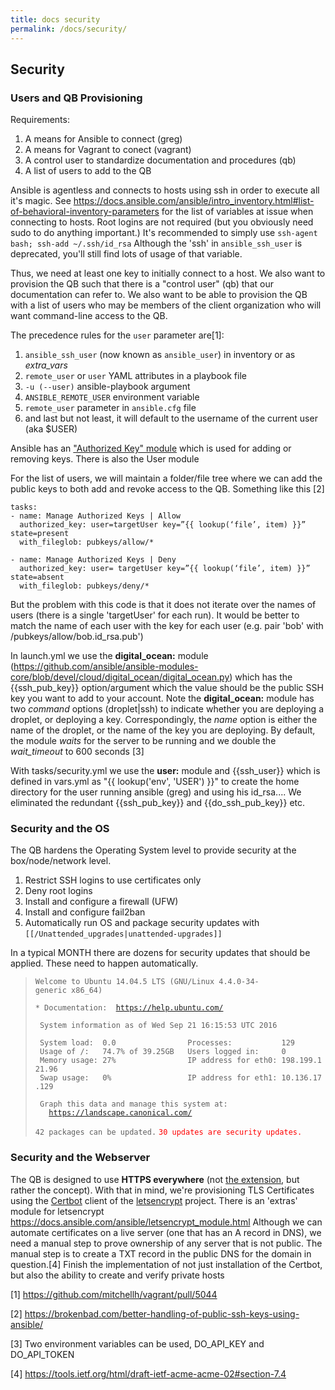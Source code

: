 ```yaml
---
title: docs security
permalink: /docs/security/
---
```


Security
--------

### Users and QB Provisioning

Requirements:

1.  A means for Ansible to connect (greg)
2.  A means for Vagrant to conect (vagrant)
3.  A control user to standardize documentation and procedures (qb)
4.  A list of users to add to the QB

Ansible is agentless and connects to hosts using ssh in order to execute all it's magic. See <https://docs.ansible.com/ansible/intro_inventory.html#list-of-behavioral-inventory-parameters> for the list of variables at issue when connecting to hosts. Root logins are not required (but you obviously need sudo to do anything important.) It's recommended to simply use `ssh-agent bash; ssh-add ~/.ssh/id_rsa` Although the 'ssh' in `ansible_ssh_user` is deprecated, you'll still find lots of usage of that variable.

Thus, we need at least one key to initially connect to a host. We also want to provision the QB such that there is a "control user" (qb) that our documentation can refer to. We also want to be able to provision the QB with a list of users who may be members of the client organization who will want command-line access to the QB.

The precedence rules for the `user` parameter are[1]:

1.  `ansible_ssh_user` (now known as `ansible_user`) in inventory or as *extra_vars*
2.  `remote_user` or `user` YAML attributes in a playbook file
3.  `-u (--user)` ansible-playbook argument
4.  `ANSIBLE_REMOTE_USER` environment variable
5.  `remote_user` parameter in `ansible.cfg` file
6.  and last but not least, it will default to the username of the current user (aka \$USER)

Ansible has an ["Authorized Key" module](https://docs.ansible.com/ansible/authorized_key_module.html) which is used for adding or removing keys. There is also the User module

For the list of users, we will maintain a folder/file tree where we can add the public keys to both add and revoke access to the QB. Something like this [2]

~~~~ {.yaml}
tasks:
- name: Manage Authorized Keys | Allow
  authorized_key: user=targetUser key=”{{ lookup(‘file’, item) }}” state=present
  with_fileglob: pubkeys/allow/*

- name: Manage Authorized Keys | Deny
  authorized_key: user= targetUser key=”{{ lookup(‘file’, item) }}” state=absent
  with_fileglob: pubkeys/deny/*
~~~~

But the problem with this code is that it does not iterate over the names of users (there is a single 'targetUser' for each run). It would be better to match the name of each user with the key for each user (e.g. pair 'bob' with /pubkeys/allow/bob.id_rsa.pub')

In launch.yml we use the **digital_ocean:** module (https://github.com/ansible/ansible-modules-core/blob/devel/cloud/digital_ocean/digital_ocean.py) which has the {{ssh_pub_key}} option/argument which the value should be the public SSH key you want to add to your account. Note the **digital_ocean:** module has two *command* options (droplet|ssh) to indicate whether you are deploying a droplet, or deploying a key. Correspondingly, the *name* option is either the name of the droplet, or the name of the key you are deploying. By default, the module *waits* for the server to be running and we double the *wait_timeout* to 600 seconds [3]

With tasks/security.yml we use the **user:** module and {{ssh_user}} which is defined in vars.yml as "{{ lookup('env', 'USER') }}" to create the home directory for the user running ansible (greg) and using his id_rsa.... We eliminated the redundant {{ssh_pub_key}} and {{do_ssh_pub_key}} etc.

### Security and the OS

The QB hardens the Operating System level to provide security at the box/node/network level.

1.  Restrict SSH logins to use certificates only
2.  Deny root logins
3.  Install and configure a firewall (UFW)
4.  Install and configure fail2ban
5.  Automatically run OS and package security updates with `[[/Unattended_upgrades|unattended-upgrades]]` <ref>

In a typical MONTH there are dozens for security updates that should be applied. These need to happen automatically.

> `Welcome to Ubuntu 14.04.5 LTS (GNU/Linux 4.4.0-34-generic x86_64)`
>
> `* Documentation:  `[`https://help.ubuntu.com/`](https://help.ubuntu.com/)
>
> ` System information as of Wed Sep 21 16:15:53 UTC 2016`
>
> ` System load:  0.0                Processes:           129`
> ` Usage of /:   74.7% of 39.25GB   Users logged in:     0`
> ` Memory usage: 27%                IP address for eth0: 198.199.121.96`
> ` Swap usage:   0%                 IP address for eth1: 10.136.17.129`
>
> ` Graph this data and manage this system at:`
> `   `[`https://landscape.canonical.com/`](https://landscape.canonical.com/)
>
> `42 packages can be updated.`
> <span style="color:red;">`30 updates are security updates.`</span>

</ref>

### Security and the Webserver

The QB is designed to use **HTTPS everywhere** (not [the extension](https://www.eff.org/https-everywhere), but rather the concept). With that in mind, we're provisioning TLS Certificates using the [Certbot](https://certbot.eff.org/) client of the [letsencrypt](https://letsencrypt.org/) project. There is an 'extras' module for letsencrypt <https://docs.ansible.com/ansible/letsencrypt_module.html> Although we can automate certificates on a live server (one that has an A record in DNS), we need a manual step to prove ownership of any server that is not public. The manual step is to create a TXT record in the public DNS for the domain in question.[4] Finish the implementation of not just installation of the Certbot, but also the ability to create and verify private hosts

[1] <https://github.com/mitchellh/vagrant/pull/5044>

[2] <https://brokenbad.com/better-handling-of-public-ssh-keys-using-ansible/>

[3] Two environment variables can be used, DO_API_KEY and DO_API_TOKEN

[4] <https://tools.ietf.org/html/draft-ietf-acme-acme-02#section-7.4>